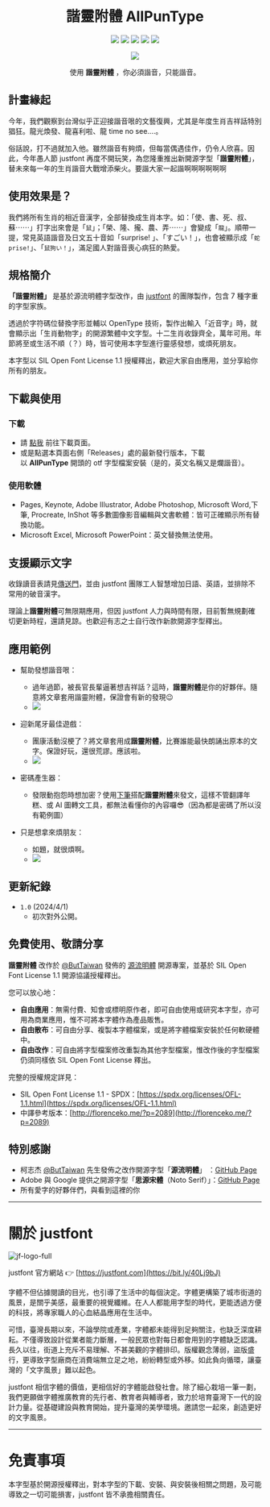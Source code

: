 <div align="center">

# 諧靈附體 AllPunType

![](https://img.shields.io/github/v/release/justfont/AllPunType?label=%E6%9C%80%E6%96%B0%E7%89%88%E6%9C%AC&style=flat-square)  ![](https://img.shields.io/github/release-date/justfont/AllPunType?label=最後更新&style=flat-square&color=red) ![](https://img.shields.io/badge/授權方式-OFL%201.1-yellow?style=flat-square) ![](https://img.shields.io/github/forks/justfont/AllPunType?style=flat-square&color=green) ![](https://img.shields.io/github/stars/justfont/AllPunType?style=flat-square&color=yellowgreen)

![](assets/banner.gif)

使用 **諧靈附體** ，你必須諧音，只能諧音。

</div>

## 計畫緣起

今年，我們觀察到台灣似乎正迎接諧音哏的文藝復興，尤其是年度生肖吉祥話特別猖狂。龍光煥發、龍喜利啦、龍 time no see….。

俗話說，打不過就加入他。雖然諧音有夠煩，但每當偶遇佳作，仍令人欣喜。因此，今年愚人節 justfont 再度不開玩笑，為您隆重推出新開源字型「**諧靈附體**」，替未來每一年的生肖諧音大戰增添柴火。要諧大家一起諧啊啊啊啊啊啊

## 使用效果是？

我們將所有生肖的相近音漢字，全部替換成生肖本字。如：「使、書、死、叔、蘇⋯⋯」打字出來會是「`鼠`」；「榮、隆、攏、農、弄⋯⋯」會變成「`龍`」。順帶一提，常見英語諧音及日文五十音如「surprise! 」、「すごい！」，也會被顯示成「`蛇prise!`」、「`鼠狗い！`」，滿足國人對諧音喪心病狂的熱愛。




## 規格簡介

**「諧靈附體」** 是基於源流明體字型改作，由 [justfont](https://justfont.com/) 的團隊製作，包含 7 種字重的字型家族。

透過於字符碼位替換字形並輔以 OpenType 技術，製作出輸入「近音字」時，就會顯示出「生肖動物字」的開源繁體中文字型。十二生肖收錄齊全，萬年可用。年節將至或生活不順（？）時，皆可使用本字型進行靈感發想，或煩死朋友。

本字型以 SIL Open Font License 1.1 授權釋出，歡迎大家自由應用，並分享給你所有的朋友。

## 下載與使用

### 下載

- 請 [點我](https://github.com/justfont/AllPunType/releases/tag/1.0) 前往下載頁面。
- 或是點選本頁面右側「Releases」處的最新發行版本，下載以 **AllPunType** 開頭的 otf 字型檔案安裝（是的，英文名稱又是爛諧音）。

### 使用軟體

- Pages, Keynote, Adobe Illustrator, Adobe Photoshop, Microsoft Word,下筆, Procreate, InShot 等多數圖像影音編輯與文書軟體：皆可正確顯示所有替換功能。
- Microsoft Excel, Microsoft PowerPoint：英文替換無法使用。

## 支援顯示文字

收錄讀音表請見[傳送門](https://docs.google.com/spreadsheets/d/1_DLkmWgDF4cJQAhlMe-ppDrK4M-BeX_3S09y9bl_09U/edit?usp=sharing)，並由 justfont 團隊工人智慧增加日語、英語，並排除不常用的破音漢字。

理論上**諧靈附體**可無限期應用，但因 justfont 人力與時間有限，目前暫無規劃確切更新時程，還請見諒。也歡迎有志之士自行改作新款開源字型釋出。

## 應用範例

- 幫助發想諧音哏：
    - 過年過節，被長官長輩逼著想吉祥話？這時，**諧靈附體**是你的好夥伴。隨意將文章套用諧靈附體，保證會有新的發現😉
    - ![](assets/example1.png)

- 迎新尾牙最佳遊戲：
    - 團康活動沒梗了？將文章套用成**諧靈附體**，比賽誰能最快朗誦出原本的文字。保證好玩，還很荒謬。應該啦。
    - ![](assets/example2.png) 
  
- 密碼產生器：
    - 發限動抱怨時想加密？使用[下筆](https://apps.apple.com/tw/app/下筆-質感繁中文編輯/id1627492456)搭配**諧靈附體**來發文，這樣不管翻譯年糕、或 AI 圖轉文工具，都無法看懂你的內容囉😎（因為都是密碼了所以沒有範例圖）
  
- 只是想拿來煩朋友：
    - 如題，就很煩啊。
    - ![](assets/example3.gif)
    

## 更新紀錄

- `1.0` (2024/4/1)
    - 初次對外公開。

## 免費使用、敬請分享

**諧靈附體** 改作於 [@ButTaiwan](https://github.com/ButTaiwan) 發佈的 [源流明體](https://github.com/ButTaiwan/genryu-font) 開源專案，並基於 SIL Open Font License 1.1 開源協議授權釋出。

您可以放心地：

- **自由應用**：無需付費、知會或標明原作者，即可自由使用或研究本字型，亦可用為商業應用，惟不可將本字體作為產品販售。
- **自由散布**：可自由分享、複製本字體檔案，或是將字體檔案安裝於任何軟硬體中。
- **自由改作**：可自由將字型檔案修改重製為其他字型檔案，惟改作後的字型檔案仍須同樣依 SIL Open Font License 釋出。

完整的授權規定詳見：

- SIL Open Font License 1.1 - SPDX：[https://spdx.org/licenses/OFL-1.1.html](https://spdx.org/licenses/OFL-1.1.html)
- 中譯參考版本：[http://florenceko.me/?p=2089](http://florenceko.me/?p=2089)

## 特別感謝

- 柯志杰 [@ButTaiwan](https://github.com/ButTaiwan) 先生發佈之改作開源字型「**源流明體**」 ：[GitHub Page](https://github.com/ButTaiwan/genryu-font)
- Adobe 與 Google 提供之開源字型「**思源宋體**（Noto Serif）」：[GitHub Page](https://github.com/adobe-fonts/source-han-serif/blob/master/README-TW.md)
- 所有愛字的好夥伴們，與看到這裡的你

---

# 關於 justfont

![jf-logo-full](assets/jf-logo-full.jpg)

justfont 官方網站 👉  [https://justfont.com](https://bit.ly/40Lj9bJ)

字體不但佔據閱讀的目光，也引導了生活中的每個決定。字體更構築了城市街道的風景，是關乎美感，最重要的視覺纖維。在人人都能用字型的時代，更能透過方便的科技，將專家職人的心血結晶應用在生活中。

可惜，臺灣長期以來，不論學院或產業，字體都未能得到足夠關注，也缺乏深度耕耘。不僅導致設計從業者能力斷層，一般民眾也對每日都會用到的字體缺乏認識。長久以往，街道上充斥不易理解、不甚美觀的字體排印。版權觀念薄弱，盜版盛行，更導致字型廠商在消費端無立足之地，紛紛轉型或外移。如此負向循環，讓臺灣的「文字風景」難以起色。

justfont 相信字體的價值，更相信好的字體能啟發社會。除了細心栽培一筆一劃，我們更願做字體推廣教育的先行者、教育者與輔導者，致力於培育臺灣下一代的設計力量。從基礎建設與教育開始，提升臺灣的美學環境。邀請您一起來，創造更好的文字風景。


---

# 免責事項

本字型基於開源授權釋出，對本字型的下載、安裝、與安裝後相關之問題，及可能導致之一切可能損害，justfont 皆不承擔相關責任。

